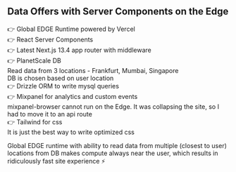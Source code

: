 ## Data Offers with Server Components on the Edge
👉 Global EDGE Runtime powered by Vercel <br />
👉 React Server Components <br />
👉 Latest Next.js 13.4 app router with middleware <br />
👉 PlanetScale DB <br />
Read data from 3 locations - Frankfurt, Mumbai, Singapore <br />
DB is chosen based on user location <br />
👉 Drizzle ORM to write mysql queries <br />
👉 Mixpanel for analytics and custom events <br />
mixpanel-browser cannot run on the Edge. It was collapsing the site, so I had to move it to an api route <br />
👉 Tailwind for css <br />
It is just the best way to write optimized css <br />

Global EDGE runtime with ability to read data from multiple (closest to user) locations from DB makes compute always near the user, which results in ridiculously fast site experience ⚡️

